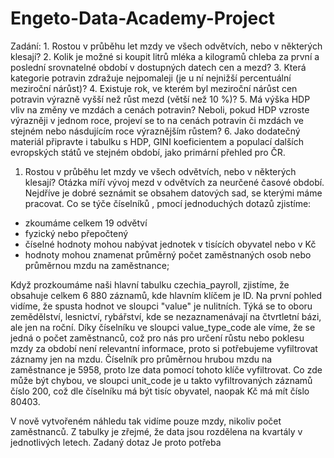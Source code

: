 # Engeto-Data-Academy-Project
Zadání:
    1. Rostou v průběhu let mzdy ve všech odvětvích, nebo v některých klesají?
    2. Kolik je možné si koupit litrů mléka a kilogramů chleba za první a poslední srovnatelné období v dostupných datech cen a mezd?
    3. Která kategorie potravin zdražuje nejpomaleji (je u ní nejnižší percentuální meziroční nárůst)?
    4. Existuje rok, ve kterém byl meziroční nárůst cen potravin výrazně vyšší než růst mezd (větší než 10 %)?
    5. Má výška HDP vliv na změny ve mzdách a cenách potravin? Neboli, pokud HDP vzroste výrazněji v jednom roce, projeví se to na cenách potravin či mzdách ve stejném nebo násdujícím roce výraznějším růstem?
    6. Jako dodatečný materiál připravte i tabulku s HDP, GINI koeficientem a populací dalších evropských států ve stejném období, jako primární přehled pro ČR.

1. Rostou v průběhu let mzdy ve všech odvětvích, nebo v některých klesají?
Otázka míří vývoj mezd v odvětvích za neurčené časové období. Nejdříve je dobré seznámit se obsahem datových sad, se kterými máme pracovat.
Co se týče číselníků , pmocí jednoduchých dotazů zjistíme:
  - zkoumáme celkem 19 odvětví
  - fyzický nebo přepočtený
  - číselné hodnoty mohou nabývat jednotek v tisících obyvatel nebo v Kč
  - hodnoty mohou znamenat průměrný počet zaměstnaných osob nebo průměrnou mzdu na zaměstnance;

Když prozkoumáme naši hlavní tabulku czechia_payroll, zjistíme, že obsahuje celkem 6 880 záznamů, kde hlavním klíčem je ID. Na první pohled vidíme, že spusta
hodnot ve sloupci "value" je nulitních. Týká se to oboru zemědělství, lesnictví, rybářství, kde se nezaznamenávají na čtvrtletní bázi, ale jen na roční.
Díky číselníku ve sloupci value_type_code ale víme, že se jedná o počet zaměstnanců, což pro nás pro určení růstu nebo poklesu mzdy za období není relevantní informace,
proto si potřebujeme vyfiltrovat záznamy jen na mzdu.
Číselník pro průměrnou hrubou mzdu na zaměstnance je 5958, proto lze data pomocí tohoto klíče vyfiltrovat. Co zde může být chybou, ve sloupci unit_code je u
takto vyfiltrovaných záznamů číslo 200, což dle číselníku má být tisíc obyvatel, naopak Kč má mít číslo 80403.

V nově vytvořeném náhledu tak vidíme pouze mzdy, nikoliv počet zaměstnanců. Z tabulky je zřejmé, že data jsou rozdělena na kvartály v jednotlivých letech.
Zadaný dotaz Je proto potřeba 
  
